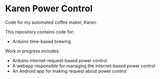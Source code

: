 Karen Power Control
===================

Code for my automated coffee maker, Karen.

This repository contains code for:
- Arduino time-based brewing

Work in progress includes:
- Arduino internet-request-based power control
- A webapp responsible for managing the internet-based power control
- An Android app for making request about power control 
